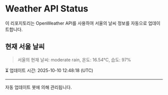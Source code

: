 
# Weather API Status

이 리포지토리는 OpenWeather API를 사용하여 서울의 날씨 정보를 자동으로 업데이트합니다.

## 현재 서울 날씨
> 서울의 현재 날씨: moderate rain, 온도: 16.54°C, 습도: 97%

⏳ 업데이트 시간: 2025-10-10 12:48:18 (UTC)

---
자동 업데이트 봇에 의해 관리됩니다.
